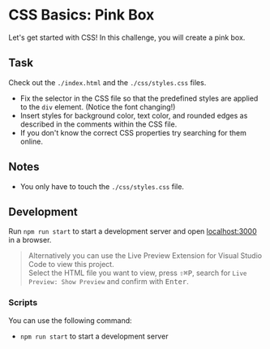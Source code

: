 # CSS Basics: Pink Box

Let's get started with CSS! In this challenge, you will create a pink box.

## Task

Check out the `./index.html` and the `./css/styles.css` files.

- Fix the selector in the CSS file so that the predefined styles are applied to the `div` element. (Notice the font changing!)
- Insert styles for background color, text color, and rounded edges as described in the comments within the CSS file.
- If you don't know the correct CSS properties try searching for them online.

## Notes

- You only have to touch the `./css/styles.css` file.

## Development

Run `npm run start` to start a development server and open [localhost:3000](http://localhost:3000) in a browser.

> Alternatively you can use the Live Preview Extension for Visual Studio Code to view this project.  
> Select the HTML file you want to view, press <kbd>⇧</kbd><kbd>⌘</kbd><kbd>P</kbd>, search for `Live Preview: Show Preview` and confirm with <kbd>Enter</kbd>.

### Scripts

You can use the following command:

- `npm run start` to start a development server
